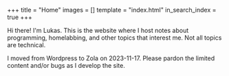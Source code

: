 +++
title = "Home"
images = []
template = "index.html"
in_search_index = true
+++

Hi there! I'm Lukas. This is the website where I host notes about programming, homelabbing, and other topics that interest me. Not all topics are technical.  

I moved from Wordpress to Zola on 2023-11-17. Please pardon the limited content and/or bugs as I develop the site.
